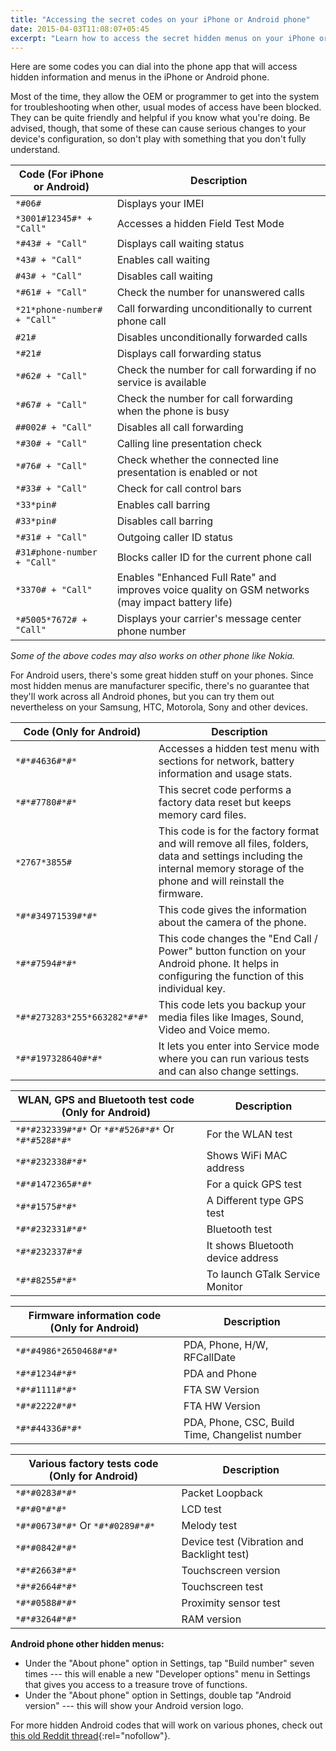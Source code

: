 ```yaml
---
title: "Accessing the secret codes on your iPhone or Android phone"
date: 2015-04-03T11:08:07+05:45
excerpt: "Learn how to access the secret hidden menus on your iPhone or Android phone."
---
```


Here are some codes you can dial into the phone app that will access hidden information and menus in the iPhone or Android phone.

Most of the time, they allow the OEM or programmer to get into the system for troubleshooting when other, usual modes of access have been blocked. They can be quite friendly and helpful if you know what you're doing. Be advised, though, that some of these can cause serious changes to your device's configuration, so don't play with something that you don't fully understand.

Code (For iPhone or Android)                          | Description
------------------------------------------------------|----------------------------------------------------------------------
`*#06#`                                               | Displays your IMEI
`*3001#12345#* + "Call"`                              | Accesses a hidden Field Test Mode
`*#43# + "Call"`                                      | Displays call waiting status
`*43# + "Call"`                                       | Enables call waiting
`#43# + "Call"`                                       | Disables call waiting
`*#61# + "Call"`                                      | Check the number for unanswered calls
`*21*phone-number# + "Call"`                          | Call forwarding unconditionally to current phone call
`#21#`                                                | Disables unconditionally forwarded calls
`*#21#`                                               | Displays call forwarding status
`*#62# + "Call"`                                      | Check the number for call forwarding if no service is available
`*#67# + "Call"`                                      | Check the number for call forwarding when the phone is busy
`##002# + "Call"`                                     | Disables all call forwarding
`*#30# + "Call"`                                      | Calling line presentation check
`*#76# + "Call"`                                      | Check whether the connected line presentation is enabled or not
`*#33# + "Call"`                                      | Check for call control bars
`*33*pin#`                                            | Enables call barring
`#33*pin#`                                            | Disables call barring
`*#31# + "Call"`                                      | Outgoing caller ID status
`#31#phone-number + "Call"`                           | Blocks caller ID for the current phone call
`*3370# + "Call"`                                     | Enables "Enhanced Full Rate" and improves voice quality on GSM networks (may impact battery life)
`*#5005*7672# + "Call"`                               | Displays your carrier's message center phone number

*Some of the above codes may also works on other phone like Nokia.*

For Android users, there's some great hidden stuff on your phones. Since most hidden menus are manufacturer specific, there's no guarantee that they'll work across all Android phones, but you can try them out nevertheless on your Samsung, HTC, Motorola, Sony and other devices.

Code (Only for Android)                               | Description
------------------------------------------------------|----------------------------------------------------------------------
`*#*#4636#*#*`                                        | Accesses a hidden test menu with sections for network, battery information and usage stats.
`*#*#7780#*#*`                                        | This secret code performs a factory data reset but keeps memory card files.
`*2767*3855#`                                         | This code is for the factory format and will remove all files, folders, data and settings including the internal memory storage of the phone and will reinstall the firmware.
`*#*#34971539#*#*`                                    | This code gives the information about the camera of the phone.
`*#*#7594#*#*`                                        | This code changes the "End Call / Power" button function on your Android phone. It helps in configuring the function of this individual key.
`*#*#273283*255*663282*#*#*`                          | This code lets you backup your media files like Images, Sound, Video and Voice memo.
`*#*#197328640#*#*`                                   | It lets you enter into Service mode where you can run various tests and can also change settings.


WLAN, GPS and Bluetooth test code (Only for Android)  | Description
------------------------------------------------------|-------------------------------------------------------
`*#*#232339#*#*` Or `*#*#526#*#*` Or `*#*#528#*#*`    | For the WLAN test
`*#*#232338#*#*`                                      | Shows WiFi MAC address
`*#*#1472365#*#*`                                     | For a quick GPS test
`*#*#1575#*#*`                                        | A Different type GPS test
`*#*#232331#*#*`                                      | Bluetooth test
`*#*#232337#*#`                                       | It shows Bluetooth device address
`*#*#8255#*#*`                                        | To launch GTalk Service Monitor

Firmware information code (Only for Android)          | Description
------------------------------------------------------|------------------------------------------------------
`*#*#4986*2650468#*#*`                                | PDA, Phone, H/W, RFCallDate
`*#*#1234#*#*`                                        | PDA and Phone
`*#*#1111#*#*`                                        | FTA SW Version
`*#*#2222#*#*`                                        | FTA HW Version
`*#*#44336#*#*`                                       | PDA, Phone, CSC, Build Time, Changelist number

Various factory tests code (Only for Android)         | Description
------------------------------------------------------|-------------------------------------------------------
`*#*#0283#*#*`                                        | Packet Loopback
`*#*#0*#*#*`                                          | LCD test
`*#*#0673#*#*` Or `*#*#0289#*#*`                      | Melody test
`*#*#0842#*#*`                                        | Device test (Vibration and Backlight test)
`*#*#2663#*#*`                                        | Touchscreen version
`*#*#2664#*#*`                                        | Touchscreen test
`*#*#0588#*#*`                                        | Proximity sensor test
`*#*#3264#*#*`                                        | RAM version

**Android phone other hidden menus:**

* Under the "About phone" option in Settings, tap "Build number" seven times --- this will enable a new "Developer options" menu in Settings that gives you access to a treasure trove of functions.
* Under the "About phone" option in Settings, double tap "Android version" --- this will show your Android version logo.

For more hidden Android codes that will work on various phones, check out [this old Reddit thread](http://www.reddit.com/r/Android/comments/1sl0ep/list_of_android_secret_codes_tips_and_tricks/){:rel="nofollow"}.
